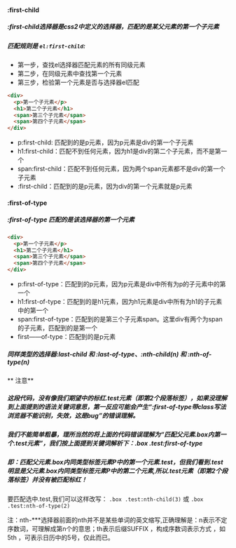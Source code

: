 #### :first-child

##### :first-child选择器是css2中定义的选择器，匹配的是某父元素的第一个子元素

##### 匹配规则是 `el:first-child`:

* 第一步，查找el选择器匹配元素的所有同级元素
* 第二步，在同级元素中查找第一个元素
* 第三步，检验第一个元素是否与选择器el匹配

```html
<div>
  <p>第一个子元素</p>
  <h1>第二个子元素</h1>
  <span>第三个子元素</span>
  <span>第四个子元素</span>
</div>
```
* p:first-child: 匹配到的是p元素，因为p元素是div的第一个子元素
* h1:first-child：匹配不到任何元素，因为h1是div的第二个子元素，而不是第一个
* span:first-child：匹配不到任何元素，因为两个span元素都不是div的第一个子元素
* :first-child：匹配到的是p元素，因为div的第一个元素就是p元素

#### :first-of-type
##### :first-of-type 匹配的是该选择器的第一个元素
```html
<div>
  <p>第一个子元素</p>
  <h1>第二个子元素</h1>
  <span>第三个子元素</span>
  <span>第四个子元素</span>
</div>
```
* p:first-of-type：匹配到的p元素，因为p元素是div中所有为p的子元素中的第一个
* h1:first-of-type：匹配到的是h1元素，因为h1元素是div中所有为h1的子元素中的第一个
* span:first-of-type：匹配到的是第三个子元素span。这里div有两个为span的子元素，匹配到的是第一个
* first——of-type：匹配到的是p元素

##### 同样类型的选择器:last-child 和 :last-of-type、:nth-child(n) 和 :nth-of-type(n)

** 注意**

##### 这段代码，没有像我们期望中的标红.test元素（即第2个段落标签），如果没理解到上面提到的语法关键词意思，第一反应可能会产生“:first-of-type带class写法浏览器不能识别，失效，这是bug”的错误理解。
##### 我们不能简单粗暴，理所当然的将上面的代码错误理解为“匹配父元素.box内第一个.test元素”，我们按上面提到关键词解析下：.box .test:first-of-type
##### 即：匹配父元素.box内同类型标签元素P中的第一个元素.test，但我们看到.test 明显是父元素.box内同类型标签元素P中的第二个元素,所以.test元素（即第2个段落标签）并没有被匹配标红！

要匹配选中.test,我们可以这样改写：
`.box .test:nth-child(3)`
或
`.box .test:nth-of-type(2)`

注：nth-***选择器前面的nth并不是某些单词的英文缩写,正确理解是：n表示不定序数词，可理解成第n个的意思；th表示后缀SUFFIX ，构成序数词表示方式 ，如5th ，可表示日历中的5号，仅此而已。


